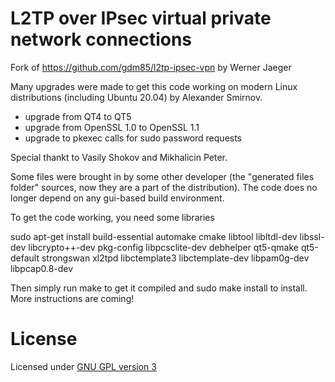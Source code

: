 #  L2TP over IPsec virtual private network connections

Fork of https://github.com/gdm85/l2tp-ipsec-vpn by Werner Jaeger

Many upgrades were made to get this code working on modern Linux distributions (including Ubuntu 20.04) by Alexander Smirnov.
- upgrade from QT4 to QT5
- upgrade from OpenSSL 1.0 to OpenSSL 1.1
- upgrade to pkexec calls for sudo password requests

Special thankt to Vasily Shokov and Mikhalicin Peter.

Some files were brought in by some other developer (the "generated files folder" sources, now they are a part of the distribution).
The code does no longer depend on any gui-based build environment.

To get the code working, you need some libraries

sudo apt-get install build-essential automake cmake libtool libltdl-dev libssl-dev libcrypto++-dev pkg-config libpcsclite-dev debhelper qt5-qmake qt5-default strongswan xl2tpd libctemplate3 libctemplate-dev libpam0g-dev libpcap0.8-dev

Then simply run make to get it compiled and sudo make install to install. More instructions are coming!

# License
Licensed under [GNU GPL version 3](GPL)
